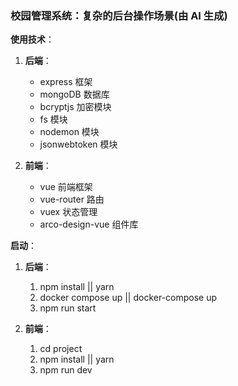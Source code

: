 ### 校园管理系统：复杂的后台操作场景(由 AI 生成)

**使用技术**：

1. **后端**：

   - express 框架
   - mongoDB 数据库
   - bcryptjs 加密模块
   - fs 模块
   - nodemon 模块
   - jsonwebtoken 模块

2. **前端**：
   - vue 前端框架
   - vue-router 路由
   - vuex 状态管理
   - arco-design-vue 组件库

**启动**：

1. **后端**：

   1. npm install || yarn
   2. docker compose up || docker-compose up
   3. npm run start

2. **前端**：
   1. cd project
   2. npm install || yarn
   3. npm run dev
